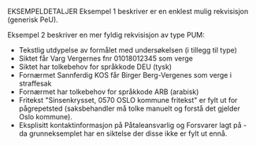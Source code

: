 EKSEMPELDETALJER
Eksempel 1 beskriver er en enklest mulig rekvisisjon (generisk PeU).

Eksempel 2 beskriver en mer fyldig rekvisisjon av type PUM:
- Tekstlig utdypelse av formålet med undersøkelsen (i tillegg til type)
- Siktet får Varg Vergernes fnr 01018012345 som verge
- Siktet har tolkebehov for språkkode DEU (tysk)
- Fornærmet Sannferdig KOS får Birger Berg-Vergenes som verge i straffesak
- Fornærmet har tolkebehov for språkkode ARB (arabisk)
- Fritekst "Sinsenkrysset, 0570 OSLO kommune fritekst" er fylt ut for pågrepetsted (saksbehandler må tolke manuelt og forstå det gjelder Oslo kommune).
- Eksplisitt kontaktinformasjon på Påtaleansvarlig og Forsvarer lagt på - da grunneksemplet har en siktelse der disse ikke er fylt ut ennå.
